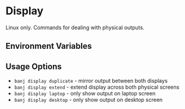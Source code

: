 # Display

Linux only. Commands for dealing with physical outputs. 

## Environment Variables

## Usage Options

- `banj display duplicate` - mirror output between both displays
- `banj display extend` - extend display across both physical screens
- `banj display laptop` - only show output on laptop screen
- `banj display desktop` - only show output on desktop screen

